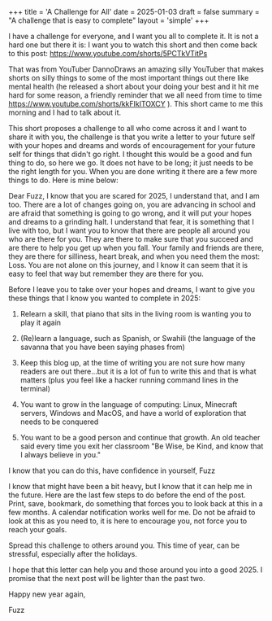 +++
title = 'A Challenge for All'
date = 2025-01-03
draft = false
summary = "A challenge that is easy to complete"
layout = 'simple'
+++

I have a challenge for everyone, and I want you all to complete it. It is not a hard one but there it is: I want you to watch this short and then come back to this post:
https://www.youtube.com/shorts/5PCTkVTitPs

That was from YouTuber DannoDraws an amazing silly YouTuber that makes shorts on silly things to some of the most important things out there like mental health (he released a short about your doing your best and it hit me hard for some reason, a friendly reminder that we all need from time to time https://www.youtube.com/shorts/kkFIklTOXCY ). This short came to me this morning and I had to talk about it. 

This short proposes a challenge to all who come across it and I want to share it with you, the challenge is that you write a letter to your future self with your hopes and dreams and words of encouragement for your future self for things that didn't go right. I thought this would be a good and fun thing to do, so here we go. It does not have to be long; it just needs to be the right length for you. When you are done writing it there are a few more things to do. Here is mine below: 

Dear Fuzz, 
I know that you are scared for 2025, I understand that, and I am too. There are a lot of changes going on, you are advancing in school and are afraid that something is going to go wrong, and it will put your hopes and dreams to a grinding halt. I understand that fear, it is something that I live with too, but I want you to know that there are people all around you who are there for you. They are there to make sure that you succeed and are there to help you get up when you fall. Your family and friends are there, they are there for silliness, heart break, and when you need them the most: Loss. You are not alone on this journey, and I know it can seem that it is easy to feel that way but remember they are there for you.

Before I leave you to take over your hopes and dreams, I want to give you these things that I know you wanted to complete in 2025:

1. Relearn a skill, that piano that sits in the living room is wanting you to play it again

2. (Re)learn a language, such as Spanish, or Swahili (the language of the savanna that you have been saying phases from)

3. Keep this blog up, at the time of writing you are not sure how many readers are out there...but it is a lot of fun to write this and that is what matters (plus you feel like a hacker running command lines in the terminal) 

4. You want to grow in the language of computing: Linux, Minecraft servers, Windows and MacOS, and have a world of exploration that needs to be conquered

5. You want to be a good person and continue that growth. An old teacher said every time you exit her classroom "Be Wise, be Kind, and know that I always believe in you."

I know that you can do this, have confidence in yourself,
Fuzz

I know that might have been a bit heavy, but I know that it can help me in the future. Here are the last few steps to do before the end of the post.
Print, save, bookmark, do something that forces you to look back at this in a few months. A calendar notification works well for me. Do not be afraid to look at this as you need to, it is here to encourage you, not force you to reach your goals.

Spread this challenge to others around you. This time of year, can be stressful, especially after the holidays. 

I hope that this letter can help you and those around you into a good 2025. I promise that the next post will be lighter than the past two. 

Happy new year again,

Fuzz
